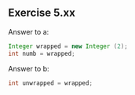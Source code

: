 ## Exercise 5.xx

Answer to a:
```java
Integer wrapped = new Integer (2);
int numb = wrapped;
```

Answer to b:

```java
int unwrapped = wrapped; 
```



